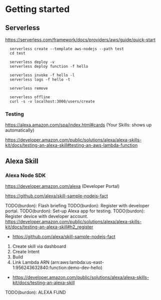 # Getting started

## Serverless

https://serverless.com/framework/docs/providers/aws/guide/quick-start

~~~~
  serverless create --template aws-nodejs --path test
  cd test
  
  serverless deploy -v
  serverless deploy function -f hello

  serverless invoke -f hello -l
  serverless logs -f hello -t

  serverless remove

  serverless offline
  curl -s -v localhost:3000/users/create
~~~~


### Testing

https://alexa.amazon.com/spa/index.html#cards (Your Skills: shows up automatically)






https://developer.amazon.com/public/solutions/alexa/alexa-skills-kit/docs/testing-an-alexa-skill#testing-an-aws-lambda-function




## Alexa Skill





### Alexa Node SDK

https://developer.amazon.com/alexa (Developer Portal)







https://github.com/alexa/skill-sample-nodejs-fact










TODO(burdon): Flash briefing
TODO(burdon): Register with developer portal.
TODO(burdon): Set-up Alexa app for testing.
TODO(burdon): Register device with developer account.
https://developer.amazon.com/public/solutions/alexa/alexa-skills-kit/docs/testing-an-alexa-skill#h2_register
- https://github.com/alexa/skill-sample-nodejs-fact

1. Create skill via dashboard
2. Create Intent
3. Build
4. Link Lambda ARN (arn:aws:lambda:us-east-1:956243632840:function:demo-dev-hello)




- https://developer.amazon.com/public/solutions/alexa/alexa-skills-kit/docs/testing-an-alexa-skill





TODO(burdon): ALEXA FUND
